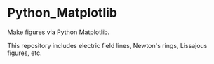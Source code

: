 # Python_Matplotlib
Make figures via Python Matplotlib.

This repository includes electric field lines, Newton's rings, Lissajous figures, etc.
